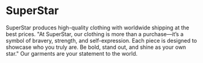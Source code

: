 # SuperStar
SuperStar produces high-quality clothing with worldwide shipping at the best prices. "At SuperStar, our clothing is more than a purchase—it’s a symbol of bravery, strength, and self-expression. Each piece is designed to showcase who you truly are. Be bold, stand out, and shine as your own star." Our garments are your statement to the world.
